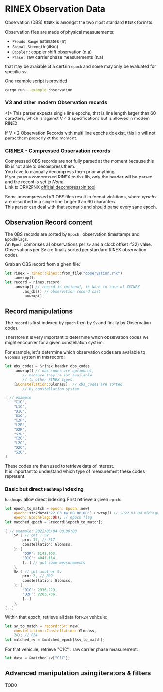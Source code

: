 # RINEX Observation Data

Observation (OBS) `RINEX` is amongst the two most standard `RINEX` formats.  

Observation files are made of physical measurements:

* `Pseudo Range` estimates (m)
* `Signal Strength` (dBm)
* `Doppler` : doppler shift observation (n.a)
* `Phase` : raw carrier phase measurements (n.a)

that may be avaiable at a certain `epoch` and some may only
be evaluated for specific `sv`.

One example script is provided
```bash
cargo run --example observation
```

### V3 and other modern Observation records

<!> This parser expects single line epochs,
that is line length larger than 60 caracters,
which is against V < 3 specifications
but is allowed in modern RINEX.

If V > 2 Observation Records with
multi line epochs do exist,
this lib will not parse them properly
at the moment.

### CRINEX - Compressed Observation records

Compressed OBS records are not fully parsed at the moment because
this lib is not able to decompress them.  
You have to manually decompress them prior anything.  
If you pass a compressed RINEX to this lib, only the header
will be parsed and the record is set to _None_.  
Link to CRX2RNX [official decompressoin tool](https://terras.gsi.go.jp/ja/crx2rnx.html)

Some uncompressed V3 OBS files result in format violations,
where _epochs_ are described in a single line longer than 60 characters.   
This parser can deal with that scenario and should parse every sane epoch.

## Observation Record content

The OBS records are sorted by `Epoch` : observation timestamps and `EpochFlags`.   
An `Epoch` comprises all observations per `Sv` and a clock offset (f32) value.   
Observations per _Sv_ are finally sorted per standard RINEX observation codes.

Grab an OBS record from a given file:

```rust
let rinex = rinex::Rinex::from_file("observation.rnx")
    .unwrap();
let record = rinex.record
    .unwrap() // record is optional, is None in case of CRINEX
        .as_obs() // observation record cast
        .unwrap();
```

## Record manipulations

The `record` is first indexed by `epoch` then by `Sv` and finally
by Observation codes.   

Therefore it is very important to determine which observation
codes we might encounter for a given constellation system.

For example, let's determine which observation codes
are available to `Glonass` system in this record:

```rust
let obs_codes = &rinex.header.obs_codes
	.unwrap() // obs_codes are optionnal,
		// because they're not available
		// to other RINEX types
	[&Constellation::Glonass]; // obs_codes are sorted
		// by constellation system

[ // example
    "C1C",
    "L1C",
    "D1C",
    "S1C",
    "C2P",
    "L2P",
    "D2P",
    "S2P",
    "C2C",
    "L2C",
    "D2C",
    "S2C",
]
```

These codes are then used to retrieve data of interest.   
It is important to understand which type of measurement
these codes represent.

### Basic but direct `HashMap` indexing

`hashmaps` allow direct indexing. First retrieve a given `epoch`:

```rust
let epoch_to_match = epoch::Epoch::new(
	epoch::str2date("22 03 04 00 00 00").unwrap() // 2022 03 04 midnight
	epoch::EpochFlag::Ok); // epoch flag
let matched_epoch = &record[&epoch_to_match];

{ // example: 2022/03/04 00:00:00
    Sv { // got 1 SV
        prn: 17, // R17
        constellation: Glonass,
    }: {
        "D2P": 3143.093,
        "D1C": 4041.114,
		[..] // got some measurements
    },
    Sv { // got another Sv
        prn: 2, // R02
        constellation: Glonass,
    }: {
        "D1C": 2936.229,
        "D2P": 2283.736,
		[..]
    },
[..]
```

Within that epoch, retrieve all data for `R24` vehicule:
```rust
let sv_to_match = record::Sv::new(
	constellation::Constellation::Glonass, 
	24); // R24
let matched_sv = &matched_epoch[&sv_to_match];
```

For that vehicule, retrieve "C1C" : raw carrier phase measurement:

```rust
let data = &matched_sv["C1C"];
```

## Advanced manipulation using iterators & filters 

TODO

